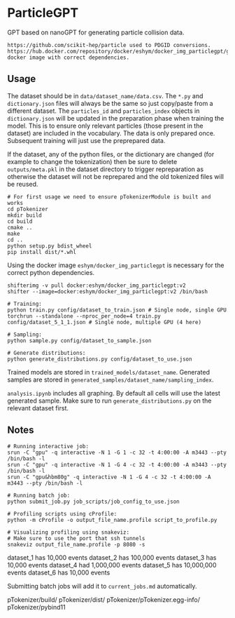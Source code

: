 # ParticleGPT #

GPT based on nanoGPT for generating particle collision data.

```
https://github.com/scikit-hep/particle used to PDGID conversions.
https://hub.docker.com/repository/docker/eshym/docker_img_particlegpt/general docker image with correct dependencies.
```

## Usage ##

The dataset should be in `data/dataset_name/data.csv`. The `*.py` and `dictionary.json` files will always be the same so just copy/paste from a different dataset. The `particles_id` and `particles_index` objects in `dictionary.json` will be updated in the preparation phase when training the model. This is to ensure only relevant particles (those present in the dataset) are included in the vocabulary. The data is only prepared once. Subsequent training will just use the preprepared data.

If the dataset, any of the python files, or the dictionary are changed (for example to change the tokenization) then be sure to delete `outputs/meta.pkl` in the dataset directory to trigger repreparation as otherwise the dataset will not be reprepared and the old tokenized files will be reused.

```
# For first usage we need to ensure pTokenizerModule is built and works
cd pTokenizer
mkdir build
cd build
cmake ..
make
cd ..
python setup.py bdist_wheel
pip install dist/*.whl
```

Using the docker image `eshym/docker_img_particlegpt` is necessary for the correct python dependencies.
```
shifterimg -v pull docker:eshym/docker_img_particlegpt:v2
shifter --image=docker:eshym/docker_img_particlegpt:v2 /bin/bash

# Training:
python train.py config/dataset_to_train.json # Single node, single GPU
torchrun --standalone --nproc_per_node=4 train.py config/dataset_5_1_1.json # Single node, multiple GPU (4 here)

# Sampling:
python sample.py config/dataset_to_sample.json

# Generate distributions:
python generate_distributions.py config/dataset_to_use.json
```

Trained models are stored in `trained_models/dataset_name`. Generated samples are stored in `generated_samples/dataset_name/sampling_index`.

`analysis.ipynb` includes all graphing. By default all cells will use the latest generated sample. Make sure to run `generate_distributions.py` on the relevant dataset first.

## Notes ##

```
# Running interactive job:
srun -C "gpu" -q interactive -N 1 -G 1 -c 32 -t 4:00:00 -A m3443 --pty /bin/bash -l
srun -C "gpu" -q interactive -N 1 -G 4 -c 32 -t 4:00:00 -A m3443 --pty /bin/bash -l
srun -C "gpu&hbm80g" -q interactive -N 1 -G 4 -c 32 -t 4:00:00 -A m3443 --pty /bin/bash -l

# Running batch job:
python submit_job.py job_scripts/job_config_to_use.json

# Profiling scripts using cProfile:
python -m cProfile -o output_file_name.profile script_to_profile.py

# Visualizing profiling using snakeviz:
# Make sure to use the port that ssh tunnels
snakeviz output_file_name.profile -p 8080 -s
```

dataset_1 has 10,000 events
dataset_2 has 100,000 events
dataset_3 has 10,000 events
dataset_4 had 1,000,000 events
dataset_5 has 10,000,000 events
dataset_6 has 10,000 events

Submitting batch jobs will add it to `current_jobs.md` automatically.

pTokenizer/build/
pTokenizer/dist/
pTokenizer/pTokenizer.egg-info/
pTokenizer/pybind11